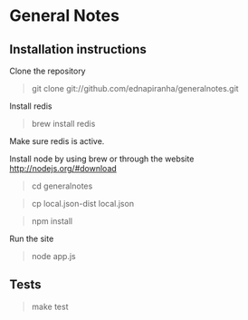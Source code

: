 # General Notes

## Installation instructions

Clone the repository

> git clone git://github.com/ednapiranha/generalnotes.git

Install redis

> brew install redis

Make sure redis is active.

Install node by using brew or through the website http://nodejs.org/#download

> cd generalnotes

> cp local.json-dist local.json

> npm install

Run the site

> node app.js

## Tests

> make test
